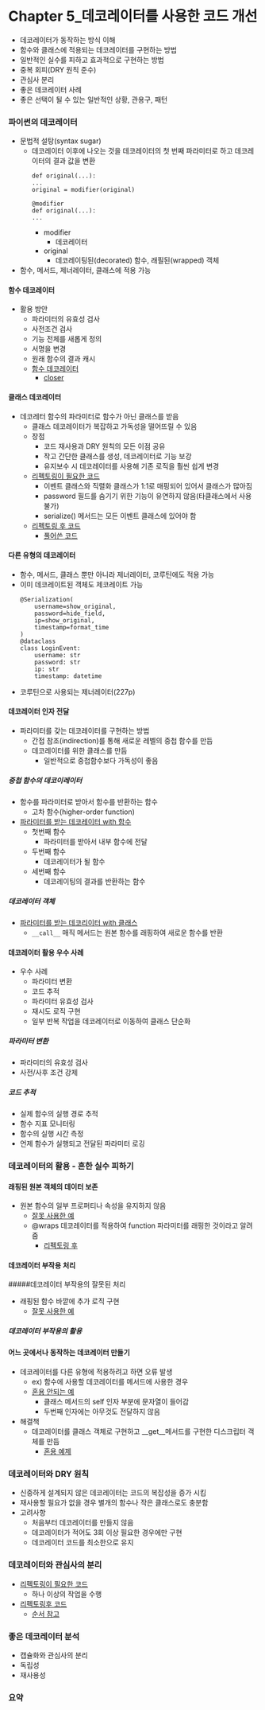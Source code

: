 # Chapter 5_데코레이터를 사용한 코드 개선
* 데코레이터가 동작하는 방식 이해
* 함수와 클래스에 적용되는 데코레이터를 구현하는 방법
* 일반적인 실수를 피하고 효과적으로 구현하는 방법
* 중복 회피(DRY 원칙 준수)
* 관심사 분리
* 좋은 데코레이터 사례
* 좋은 선택이 될 수 있는 일반적인 상황, 관용구, 패턴
### 파이썬의 데코레이터
* 문법적 설탕(syntax sugar)
    - 데코레이터 이후에 나오는 것을 데코레이터의 첫 번째 파라미터로 하고 데코레이터의 결과 값을 변환  
        ``` 
        def original(...):
        ...
        original = modifier(original)
        ```
        ``` 
        @modifier
        def original(...):
        ...
        ```
        - modifier 
            - 데코레이터
        - original
            - 데코레이팅된(decorated) 함수, 래필된(wrapped) 객체
* 함수, 메서드, 제너레이터, 클래스에 적용 가능
#### 함수 데코레이터
* 활용 방안
    - 파라미터의 유효성 검사
    - 사전조건 검사
    - 기능 전체를 새롭게 정의
    - 서명을 변경
    - 원래 함수의 결과 캐시
    - [함수 데코레이터](decorator_function_1.py)
        - [closer](closer.py)
#### 클래스 데코레이터
* 데코레터 함수의 파라미터로 함수가 아닌 클래스를 받음
    - 클래스 데코레이터가 복잡하고 가독성을 떨어뜨릴 수 있음
    - 장점
        - 코드 재사용과 DRY 원칙의 모든 이점 공유
        - 작고 간단한 클래스를 생성, 데코레이터로 기능 보강
        - 유지보수 시 데코레이터를 사용해 기존 로직을 훨씬 쉽게 변경
    - [리펙토링이 필요한 코드](serialize_decorator_1.py)
        - 이벤트 클래스와 직렬화 클래스가 1:1로 매핑되어 있어서 클래스가 많아짐
        - password 필드를 숨기기 위한 기능이 유연하지 않음(타클래스에서 사용 불가)
        - serialize() 메서드는 모든 이벤트 클래스에 있어야 함
    - [리펙토링 후 코드](serialize_decorator_2.py)
        - [풀어쓴 코드](serialize_decorator_3.py) 
  
#### 다른 유형의 데코레이터
* 함수, 메서드, 클래스 뿐만 아니라 제너레이터, 코루틴에도 적용 가능
* 이미 데코레이트된 객체도 제코레이트 가능
    ``` 
    @Serialization(
        username=show_original,
        password=hide_field,
        ip=show_original,
        timestamp=format_time
    )
    @dataclass
    class LoginEvent:
        username: str
        password: str
        ip: str
        timestamp: datetime
    ```
* 코루틴으로 사용되는 제너레이터(227p)
#### 데코레이터 인자 전달
* 파라미터를 갖는 데코레이터를 구현하는 방법
    - 간접 참조(indirection)를 통해 새로운 레벨의 중첩 함수를 만듬
    - 데코레이터를 위한 클래스를 만듬
        - 일반적으로 중첩함수보다 가독성이 좋음
##### 중첩 함수의 데코이레이터
* 함수를 파라미터로 받아서 함수를 반환하는 함수
    - 고차 함수(higher-order function)
* [파라미터를 받는 데코레이터 with 함수](decorator_function_2.py)
    - 첫번째 함수
        - 파라미터를 받아서 내부 함수에 전달
    - 두번째 함수
        - 데코레이터가 될 함수
    - 세번째 함수
        - 데코레이팅의 결과를 반환하는 함수

##### 데코레이터 객체
* [파라미터를 받는 데코리이터 with 클래스](decorator_function_3.py)
    - ```__call__``` 매직 메서드는 원본 함수를 래핑하여 새로운 함수를 반환 
#### 데코레이터 활용 우수 사례
* 우수 사례
    - 파라미터 변환
    - 코드 추적
    - 파라미터 유효성 검사
    - 재시도 로직 구현
    - 일부 반복 작업을 데코레이터로 이동하여 클래스 단순화

##### 파라미터 변환
* 파라미터의 유효성 검사
* 사전/사후 조건 강제
##### 코드 추적
* 실제 함수의 실행 경로 추적
* 함수 지표 모니터링
* 함수의 실행 시간 측정
* 언제 함수가 실행되고 전달된 파라미터 로깅
 
### 데코레이터의 활용 - 흔한 실수 피하기
#### 래핑된 원본 객체의 데이터 보존
* 원본 함수의 일부 프로퍼티나 속성을 유지하지 않음
    - [잘못 사용한 예](decorator_wraps_1.py)
    - @wraps 데코레이터를 적용하여 function 파라미터를 래핑한 것이라고 알려줌
        - [리펙토링 후](decorator_wraps_2.py)
#### 데코레이터 부작용 처리
#####데코레이터 부작용의 잘못된 처리
* 래핑된 함수 바깥에 추가 로직 구현
    - [잘못 사용한 예](decorator_side_effects_1.py)
##### 데코레이터 부작용의 활용
#### 어느 곳에서나 동작하는 데코레이터 만들기
* 데코레이터를 다른 유형에 적용하려고 하면 오류 발생
    - ex) 함수에 사용할 데코레이터를 메서드에 사용한 경우
    - [혼용 안되는 예](decorator_universal_1.py)
        - 클래스 메서드의 self 인자 부분에 문자열이 들어감
        - 두번째 인자에는 아무것도 전달하지 않음
* 해결책
    - 데코레이터를 클래스 객체로 구현하고 __get__메서드를 구현한 디스크립터 객체를 만듬
        - [혼용 예제](decorator_universal_2.py)

### 데코레이터와 DRY 원칙
* 신중하게 설계되지 않은 데코레이터는 코드의 복잡성을 증가 시킴
* 재사용할 필요가 없을 경우 별개의 함수나 작은 클래스로도 충분함
* 고려사항
    - 처음부터 데코레이터를 만들지 않음
    - 데코레이터가 적어도 3회 이상 필요한 경우에만 구현
    - 데코레이터 코드를 최소한으로 유지 
### 데코레이터와 관심사의 분리
- [리펙토링이 필요한 코드](decorator_SoC_1.py)
    - 하나 이상의 작업을 수행
- [리펙토링후 코드](decorator_SoC_2.py)
    - [순서 참고](decorator_SoC_3.py)
### 좋은 데코레이터 분석
* 캡슐화와 관심사의 분리
* 독립성
* 재사용성
### 요약 